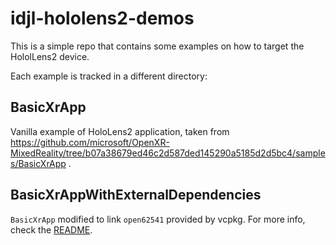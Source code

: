 # idjl-hololens2-demos

This is a simple repo that contains some examples on how to target the HololLens2 device.

Each example is tracked in a different directory:

## BasicXrApp

Vanilla example of HoloLens2 application, taken from https://github.com/microsoft/OpenXR-MixedReality/tree/b07a38679ed46c2d587ded145290a5185d2d5bc4/samples/BasicXrApp .

## BasicXrAppWithExternalDependencies

`BasicXrApp` modified to link `open62541` provided by vcpkg. For more info, check the [README](.BasicXrAppWithExternalDependencies).
